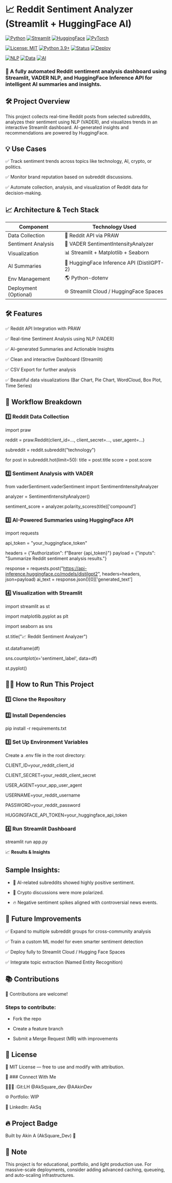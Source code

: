 # 📈 **Reddit Sentiment Analyzer (Streamlit + HuggingFace AI)**

[![Python](https://img.shields.io/badge/Python-3776AB?style=for-the-badge&logo=python&logoColor=white)](https://www.python.org/)
[![Streamlit](https://img.shields.io/badge/Streamlit-FF4B4B?style=for-the-badge&logo=streamlit&logoColor=white)](https://streamlit.io/)
[![HuggingFace](https://img.shields.io/badge/HuggingFace-FF6B6B?style=for-the-badge&logo=huggingface&logoColor=white)](https://huggingface.co/)
[![PyTorch](https://img.shields.io/badge/PyTorch-EE4C2C?style=for-the-badge&logo=pytorch&logoColor=white)](https://pytorch.org/)

[![License: MIT](https://img.shields.io/badge/License-MIT-yellow.svg?style=flat-square)](https://opensource.org/licenses/MIT)
[![Python 3.9+](https://img.shields.io/badge/python-3.9+-blue.svg?style=flat-square)](https://www.python.org/downloads/)
[![Status](https://img.shields.io/badge/status-production%20ready-brightgreen.svg?style=flat-square)](https://github.com/AAkinDev/Sentiment_Analyzer)
[![Deploy](https://img.shields.io/badge/deploy-Streamlit%20Cloud-red?style=flat-square&logo=streamlit)](https://streamlit.io/cloud)

[![NLP](https://img.shields.io/badge/NLP-VADER%20Sentiment-blue?style=flat-square&logo=natural-language-processing)](https://github.com/cjhutto/vaderSentiment)
[![Data](https://img.shields.io/badge/Data-Pandas%20%2B%20Matplotlib-blue?style=flat-square&logo=pandas)](https://pandas.pydata.org/)
[![AI](https://img.shields.io/badge/AI-DistilGPT%2D2-purple?style=flat-square)](https://huggingface.co/distilgpt2)

### 🚀 A fully automated Reddit sentiment analysis dashboard using Streamlit, VADER NLP, and HuggingFace Inference API for intelligent AI summaries and insights.

## 🛠️ **Project Overview**
This project collects real-time Reddit posts from selected subreddits, analyzes their sentiment using NLP (VADER), and visualizes trends in an interactive Streamlit dashboard. AI-generated insights and recommendations are powered by HuggingFace.

## 💡 **Use Cases**
✅ Track sentiment trends across topics like technology, AI, crypto, or politics.  

✅ Monitor brand reputation based on subreddit discussions.

✅ Automate collection, analysis, and visualization of Reddit data for decision-making.

## 📈 Architecture & Tech Stack

| Component              | Technology Used                                         |
|------------------------|---------------------------------------------------------|
| Data Collection        | 🔗 Reddit API via PRAW                                  |
| Sentiment Analysis     | 🧠 VADER SentimentIntensityAnalyzer                     |
| Visualization          | 📊 Streamlit + Matplotlib + Seaborn                     |
| AI Summaries           | 🤖 HuggingFace Inference API (DistilGPT-2)              |
| Env Management         | 🌎 Python-dotenv                                        |
| Deployment (Optional)  | 🌐 Streamlit Cloud / HuggingFace Spaces                 |


## 🛠️ **Features**
✅ Reddit API Integration with PRAW

✅ Real-time Sentiment Analysis using NLP (VADER)

✅ AI-generated Summaries and Actionable Insights

✅ Clean and interactive Dashboard (Streamlit)

✅ CSV Export for further analysis

✅ Beautiful data visualizations (Bar Chart, Pie Chart, WordCloud, Box Plot, Time Series)

## 🔄 **Workflow Breakdown**

### 1️⃣ **Reddit Data Collection**

import praw

reddit = praw.Reddit(client_id=..., client_secret=..., user_agent=...)

subreddit = reddit.subreddit("technology")

for post in subreddit.hot(limit=50):
    title = post.title
    score = post.score


### 2️⃣ **Sentiment Analysis with VADER**

from vaderSentiment.vaderSentiment import SentimentIntensityAnalyzer

analyzer = SentimentIntensityAnalyzer()

sentiment_score = analyzer.polarity_scores(title)['compound']

### 3️⃣ AI-Powered Summaries using HuggingFace API

import requests

api_token = "your_huggingface_token"

headers = {"Authorization": f"Bearer {api_token}"}
payload = {"inputs": "Summarize Reddit sentiment analysis results."}

response = requests.post("https://api-inference.huggingface.co/models/distilgpt2", headers=headers, json=payload)
ai_text = response.json()[0]['generated_text']

### 4️⃣ **Visualization with Streamlit**

import streamlit as st

import matplotlib.pyplot as plt

import seaborn as sns

st.title("📈 Reddit Sentiment Analyzer")

st.dataframe(df)

sns.countplot(x='sentiment_label', data=df)

st.pyplot()

## 👨‍💻 How to Run This Project

### 1️⃣ Clone the Repository

### 2️⃣ Install Dependencies

pip install -r requirements.txt

### 3️⃣ Set Up Environment Variables

Create a .env file in the root directory:

CLIENT_ID=your_reddit_client_id

CLIENT_SECRET=your_reddit_client_secret

USER_AGENT=your_app_user_agent

USERNAME=your_reddit_username

PASSWORD=your_reddit_password

HUGGINGFACE_API_TOKEN=your_huggingface_api_token

### 4️⃣ Run Streamlit Dashboard

streamlit run app.py

📈 **Results & Insights**

## Sample Insights:

- 🚀 AI-related subreddits showed highly positive sentiment.

- 💬 Crypto discussions were more polarized.

- 🔥 Negative sentiment spikes aligned with controversial news events.


## 💪 Future Improvements

✅ Expand to multiple subreddit groups for cross-community analysis

✅ Train a custom ML model for even smarter sentiment detection

✅ Deploy fully to Streamlit Cloud / Hugging Face Spaces

✅ Integrate topic extraction (Named Entity Recognition)

## 📚 Contributions

👥 Contributions are welcome!

### Steps to contribute:

- Fork the repo

- Create a feature branch 

- Submit a Merge Request (MR) with improvements

## 💎 License

📜 MIT License — free to use and modify with attribution.

📱 ### Connect With Me

👨🏽‍💻 :Git:LH @AkSquare_dev @AAkinDev 

🌐 Portfolio: WIP

👤 LinkedIn: AkSq 

## 🔥 Project Badge

Built by Akin A (AkSquare_Dev) 🚀

## 📌 Note

This project is for educational, portfolio, and light production use. For massive-scale deployments, consider adding advanced caching, queueing, and auto-scaling infrastructures.


